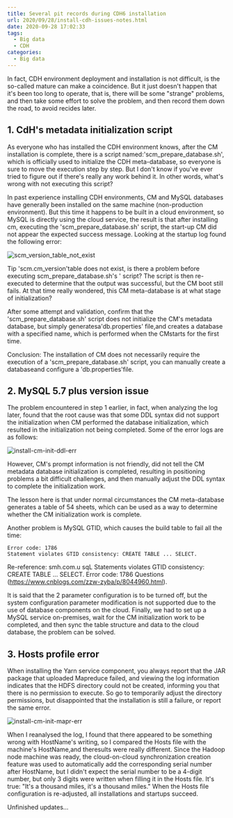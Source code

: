 ```yaml
---
title: Several pit records during CDH6 installation
url: 2020/09/28/install-cdh-issues-notes.html
date: 2020-09-28 17:02:33
tags:
  - Big data
  - CDH
categories:
  - Big data
---
```


In fact, CDH environment deployment and installation is not difficult, is the so-called mature can make a coincidence. But it just doesn't happen that it's been too long to operate, that is, there will be some "strange" problems, and then take some effort to solve the problem, and then record them down the road, to avoid recides later.

<!--more-->

## 1. CdH's metadata initialization script

As everyone who has installed the CDH environment knows, after the CM installation is complete, there is a script named:'scm_prepare_database.sh', which  is officially used to initialize the CDH meta-database, so everyone is sure to move the execution step by step. But I don't know if you've ever tried to figure out if there's really any work behind it. In other words, what's wrong with not executing this script?

In past experience installing CDH environments, CM and MySQL databases have generally been installed on the same machine (non-production environment). But this time it happens to be built in a cloud environment, so MySQL is directly using the cloud service, the result is that after installing cm, executing the 'scm_prepare_database.sh' script, the start-up CM did not appear the expected success message. Looking at the startup log found the following error:

![scm_version_table_not_exist](//imgs.lisenhui.cn/blog/2020/09-28-install-cm-scm_version_table_not_exist.png)

Tip 'scm.cm_version'table does not exist, is there a problem before executing scm_prepare_database.sh's ' script? The script is then re-executed to determine that the output was successful, but the CM boot still fails. At that time really wondered, this CM meta-database is at what stage of initialization?

After some attempt and validation, confirm that the 'scm_prepare_database.sh' script does not initialize the CM's metadata database, but simply generatesa'db.properties' file,and creates a database with a specified name, which is performed when the CMstarts for the first time.

Conclusion: The installation of CM does not necessarily require the execution of a 'scm_prepare_database.sh' script, you can manually create a databaseand configure a 'db.properties'file.

## 2. MySQL 5.7 plus version issue

The problem encountered in step 1 earlier, in fact, when analyzing the log later, found that the root cause was that some DDL syntax did not support the initialization when CM performed the database initialization, which resulted in the initialization not being completed. Some of the error logs are as follows:

![install-cm-init-ddl-err](//imgs.lisenhui.cn/blog/2020/09-28-install-cm-init-ddl-err.png)

However, CM's prompt information is not friendly, did not tell the CM metadata database initialization is completed, resulting in positioning problems a bit difficult challenges, and then manually adjust the DDL syntax to complete the initialization work.

The lesson here is that under normal circumstances the CM meta-database generates a table of 54 sheets, which can be used as a way to determine whether the CM initialization work is complete.

Another problem is MySQL GTID, which causes the build table to fail all the time:

```shell
Error code: 1786
Statement violates GTID consistency: CREATE TABLE ... SELECT.
```

Re-reference: smh.com.u sqL Statements violates GTID consistency: CREATE TABLE ... SELECT. Error code: 1786 Questions (https://www.cnblogs.com/zzw-zyba/p/8044960.html).

It is said that the 2 parameter configuration is to be turned off, but the system configuration parameter modification is not supported due to the use of database components on the cloud. Finally, we had to set up a MySQL service on-premises, wait for the CM initialization work to be completed, and then sync the table structure and data to the cloud database, the problem can be solved.

## 3. Hosts profile error

When installing the Yarn service component, you always report that the JAR package that uploaded Mapreduce failed, and viewing the log information indicates that the HDFS directory could not be created, informing you that there is no permission to execute. So go to temporarily adjust the directory permissions, but disappointed that the installation is still a failure, or report the same error.

![install-cm-init-mapr-err](//imgs.lisenhui.cn/blog/2020/09-28-install-cm-init-mapr-err.png)

When I reanalysed the log, I found that there appeared to be something wrong with HostName's writing, so I compared the Hosts file with the machine's HostName,and theresults were really different. Since the Hadoop node machine was ready, the cloud-on-cloud synchronization creation feature was used to automatically add the corresponding serial number after HostName, but I didn't expect the serial number to be a 4-digit number, but only 3 digits were written when filling it in the Hosts file. It's true: "It's a thousand miles, it's a thousand miles." When the Hosts file configuration is re-adjusted, all installations and startups succeed.

Unfinished updates...